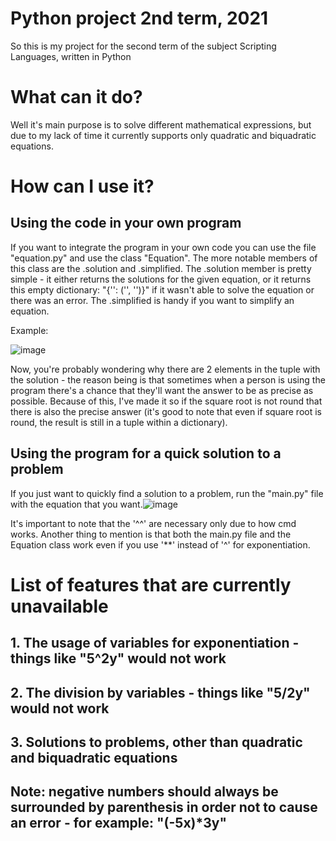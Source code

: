 # Python project 2nd term, 2021
So this is my project for the second term of the subject Scripting Languages, written in Python
# What can it do?
Well it's main purpose is to solve different mathematical expressions, but due to my lack of time it currently supports only quadratic and biquadratic equations.
# How can I use it?
## Using the code in your own program
If you want to integrate the program in your own code you can use the file "equation.py" and use the class "Equation". The more notable members of this class are the .solution and .simplified. The .solution member is pretty simple - it either returns the solutions for the given equation, or it returns this empty dictionary: "{'': ('', '')}" if it wasn't able to solve the equation or there was an error. The .simplified is handy if you want to simplify an equation. 

Example:

![image](https://user-images.githubusercontent.com/61279622/120940474-2cd87500-c726-11eb-9785-388543c82b72.png)

Now, you're probably wondering why there are 2 elements in the tuple with the solution - the reason being is that sometimes when a person is using the program there's a chance that they'll want the answer to be as precise as possible. Because of this, I've made it so if the square root is not round that there is also the precise answer (it's good to note that even if square root is round, the result is still in a tuple within a dictionary).

## Using the program for a quick solution to a problem
If you just want to quickly find a solution to a problem, run the "main.py" file with the equation that you want.![image](https://user-images.githubusercontent.com/61279622/120939754-2942ef00-c722-11eb-85f0-850493051d7d.jpg)

It's important to note that the '^^' are necessary only due to how cmd works. Another thing to mention is that both the main.py file and the Equation class work even if you use '**' instead of '^' for exponentiation.

# List of features that are currently unavailable
## 1. The usage of variables for exponentiation - things like "5^2y" would not work
## 2. The division by variables - things like "5/2y" would not work
## 3. Solutions to problems, other than quadratic and biquadratic equations
## Note: negative numbers should always be surrounded by parenthesis in order not to cause an error - for example: "(-5x)*3y"

